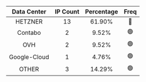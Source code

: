 | Data Center | IP Count | Percentage | Freq |
|:------------:|:--------:|:-----------:|:-----:|
| HETZNER | 13 | 61.90% | 🔴 |
| Contabo | 2 | 9.52% | 🟢 |
| OVH | 2 | 9.52% | 🟢 |
| Google-Cloud | 1 | 4.76% | 🟢 |
| OTHER | 3 | 14.29% | 🟢 |